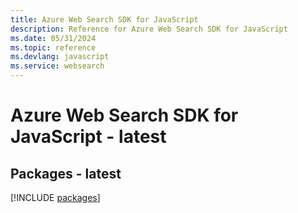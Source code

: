 ```yaml
---
title: Azure Web Search SDK for JavaScript
description: Reference for Azure Web Search SDK for JavaScript
ms.date: 05/31/2024
ms.topic: reference
ms.devlang: javascript
ms.service: websearch
---
```

# Azure Web Search SDK for JavaScript - latest
## Packages - latest
[!INCLUDE [packages](web-search-index.md)]